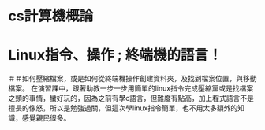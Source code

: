 # cs計算機概論
# Linux指令、操作 ; 終端機的語言！
＃＃如何壓縮檔案，或是如何從終端機操作創建資料夾，及找到檔案位置，與移動檔案。
在演習課中，跟著助教一步一步用簡單的linux指令完成壓縮黨或是找檔案之類的事情，蠻好玩的，因為之前有學c語言，但難度有點高，加上程式語言不是擅長的像怒，所以是勉強過關，但這次學linux指令簡單，也不用太多額外的知識，感覺親民很多。

